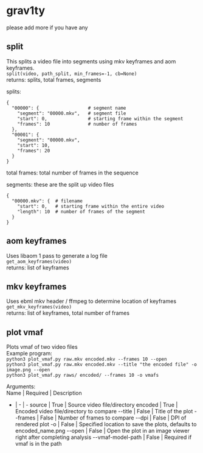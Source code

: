 # grav1ty

please add more if you have any

## split
This splits a video file into segments using mkv keyframes and aom keyframes.  
`split(video, path_split, min_frames=-1, cb=None)`  
returns: splits, total frames, segments  

splits:
```
{
  "00000": {                  # segment name
    "segment": "00000.mkv",   # segment file
    "start": 0,               # starting frame within the segment
    "frames": 10              # number of frames
  },
  "00001": {
    "segment": "00000.mkv",
    "start": 10,
    "frames": 20
  }
}
```

total frames: total number of frames in the sequence

segments: these are the split up video files
```
{
  "00000.mkv": {  # filename
    "start": 0,   # starting frame within the entire video
    "length": 10  # number of frames of the segment
  }
}
```

## aom keyframes
Uses libaom 1 pass to generate a log file  
`get_aom_keyframes(video)`  
returns: list of keyframes

## mkv keyframes
Uses ebml mkv header / ffmpeg to determine location of keyframes  
`get_mkv_keyframes(video)`  
returns: list of keyframes, total number of frames  

## plot vmaf
Plots vmaf of two video files  
Example program:  
`python3 plot_vmaf.py raw.mkv encoded.mkv --frames 10 --open`  
`python3 plot_vmaf.py raw.mkv encoded.mkv --title "the encoded file" -o image.png --open`  
`python3 plot_vmaf.py raws/ encoded/ --frames 10 -o vmafs`  

Arguments:  
Name | Required | Description
- | - | -
source | True | Source video file/directory
encoded | True | Encoded video file/directory to compare
--title | False | Title of the plot
--frames | False | Number of frames to compare
--dpi | False | DPI of rendered plot
-o | False | Specified location to save the plots, defaults to encoded_name.png
--open | False | Open the plot in an image viewer right after completing analysis
--vmaf-model-path | False | Required if vmaf is in the path
